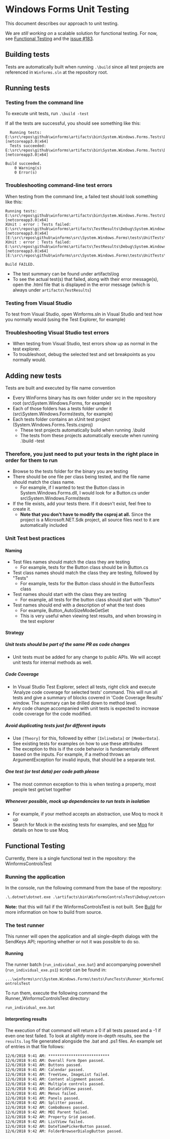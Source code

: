 # Windows Forms Unit Testing

This document describes our approach to unit testing.

We are _still working on_ a scalable solution for functional testing. For now, see [Functional Testing](testing.md#functional-testing) and the [issue #183](https://github.com/dotnet/winforms/issues/183).

## Building tests

Tests are automatically built when running `.\build` since all test projects are referenced in `Winforms.sln` at the repository root.

## Running tests

### Testing from the command line

To execute unit tests, run `.\build -test`

If all the tests are successful, you should see something like this:

```console
  Running tests: E:\src\repos\github\winforms\artifacts\bin\System.Windows.Forms.Tests\Debug\netcoreapp3.0\System.Windows.Forms.Tests.dll [netcoreapp3.0|x64]
  Tests succeeded: E:\src\repos\github\winforms\artifacts\bin\System.Windows.Forms.Tests\Debug\netcoreapp3.0\System.Windows.Forms.Tests.dll [netcoreapp3.0|x64]

Build succeeded.
    0 Warning(s)
    0 Error(s)
```

### Troubleshooting command-line test errors

When testing from the command line, a failed test should look something like this:

```console
Running tests: E:\src\repos\github\winforms\artifacts\bin\System.Windows.Forms.Tests\Debug\netcoreapp3.0\System.Windows.Forms.Tests.dll [netcoreapp3.0|x64]
XUnit : error : Tests failed: E:\src\repos\github\winforms\artifacts\TestResults\Debug\System.Windows.Forms.Tests_netcoreapp3.0_x64.html [netcoreapp3.0|x64] [E:\src\repos\github\winforms\src\System.Windows.Forms\tests\UnitTests\System.Windows.Forms.Tests.csproj]
XUnit : error : Tests failed: E:\src\repos\github\winforms\artifacts\TestResults\Debug\System.Windows.Forms.Tests_netcoreapp3.0_x64.html [netcoreapp3.0|x64] [E:\src\repos\github\winforms\src\System.Windows.Forms\tests\UnitTests\System.Windows.Forms.Tests.csproj]

Build FAILED.
```

* The test summary can be found under artifacts\log
* To see the actual test(s) that failed, along with their error message(s), open the .html file that is displayed in the error message (which is always under `artifacts\TestResults`)

### Testing from Visual Studio

To test from Visual Studio, open Winforms.sln in Visual Studio and test how you normally would (using the Test Explorer, for example)

### Troubleshooting Visual Studio test errors

* When testing from Visual Studio, test errors show up as normal in the test explorer.
* To troubleshoot, debug the selected test and set breakpoints as you normally would.

## Adding new tests

Tests are built and executed by file name convention

* Every WinForms binary has its own folder under src in the repository root (src\System.Windows.Forms, for example)
* Each of those folders has a tests folder under it (src\System.Windows.Forms\tests, for example)
* Each tests folder contains an xUnit test project (System.Windows.Forms.Tests.csproj)
  * These test projects automatically build when running .\build
  * The tests from these projects automatically execute when running .\build -test

### Therefore, you just need to put your tests in the right place in order for them to run

* Browse to the tests folder for the binary you are testing
* There should be one file per class being tested, and the file name should match the class name.
  * For example, if I wanted to test the Button class in System.Windows.Forms.dll, I would look for a Button.cs under src\System.Windows.Forms\tests
* If the file exists, add your tests there. If it doesn't exist, feel free to create it.
  * **Note that you don't have to modify the csproj at all.** Since the project is a Microsoft.NET.Sdk project, all source files next to it are automatically included

### Unit Test best practices

#### Naming

* Test files names should match the class they are testing
  * For example, tests for the Button class should be in Button.cs
* Test class names should match the class they are testing, followed by "Tests"
  * For example, tests for the Button class should in the ButtonTests class
* Test names should start with the class they are testing
  * For example, all tests for the button class should start with "Button"
* Test names should end with a description of what the test does
  * For example, Button_AutoSizeModeGetSet
  * This is very useful when viewing test results, and when browsing in the test explorer

#### Strategy

##### Unit tests should be part of the same PR as code changes

* Unit tests must be added for any change to public APIs. We will accept unit tests for internal methods as well.

##### Code Coverage

* In Visual Studio Test Explorer, select all tests, right click and execute 'Analyze code coverage for selected tests' command. This will run all tests and give a summary of blocks covered in 'Code Coverage Results' window. The summary can be drilled down to method level.   
* Any code change accompanied with unit tests is expected to increase code coverage for the code modified. 

##### Avoid duplicating tests just for different inputs

* Use `[Theory]` for this, followed by either `[InlineData]` or `[MemberData]`. See existing tests for examples on how to use these attributes
* The exception to this is if the code behavior is fundamentally different based on the inputs. For example, if a method throws an ArgumentException for invalid inputs, that should be a separate test.

##### One test (or test data) per code path please

* The most common exception to this is when testing a property, most people test get/set together

##### Whenever possible, mock up dependencies to run tests in isolation
  
* For example, if your method accepts an abstraction, use Moq to mock it up
* Search for Mock in the existing tests for examples, and see [Moq](https://github.com/Moq/moq4/wiki/Quickstart) for details on how to use Moq.

## Functional Testing

Currently, there is a single functional test in the repository: the WinformsControlsTest

### Running the application

In the console, run the following command from the base of the repository:

```cmd
.\.dotnet\dotnet.exe .\artifacts\bin\WinformsControlsTest\Debug\netcoreapp3.0\WinformsControlsTest.dll
```

**Note:** that this will fail if the WinformsControlsTest is not built. See [Build](testing.md) for more information on how to build from source.

### The test runner

This runner will open the application and all single-depth dialogs with the SendKeys API; reporting whether or not it was possible to do so.

#### Running

The runner batch (`run_individual_exe.bat`) and accompanying powershell (`run_individual_exe.ps1`) script can be found in:

`...\winforms\src\System.Windows.Forms\tests\FuncTests\Runner_WinformsControlsTest`

To run them, execute the following command the Runner_WinformsControlsTest directory:

`run_individual_exe.bat`

#### Interpreting results

The execution of that command will return a 0 if all tests passed and a -1 if even one test failed. To look at _slightly_ more in-depth results, see the `results.log` file generated alongside the .bat and .ps1 files. An example set of entries in that file follows:

```txt
12/6/2018 9:41 AM: ***************************
12/6/2018 9:41 AM: Overall Form Open passed.
12/6/2018 9:41 AM: Buttons passed.
12/6/2018 9:41 AM: Calendar passed.
12/6/2018 9:41 AM: TreeView, ImageList failed.
12/6/2018 9:41 AM: Content alignment passed.
12/6/2018 9:41 AM: Multiple controls passed.
12/6/2018 9:41 AM: DataGridView passed.
12/6/2018 9:41 AM: Menus failed.
12/6/2018 9:41 AM: Panels passed.
12/6/2018 9:42 AM: Splitter passed.
12/6/2018 9:42 AM: ComboBoxes passed.
12/6/2018 9:42 AM: MDI Parent failed.
12/6/2018 9:42 AM: Property Grid passed.
12/6/2018 9:42 AM: ListView failed.
12/6/2018 9:42 AM: DateTimePickerButton passed.
12/6/2018 9:42 AM: FolderBrowserDialogButton passed.
```
